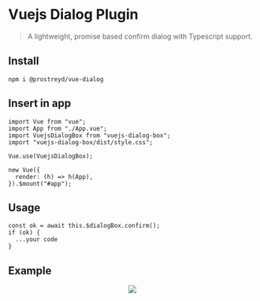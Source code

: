 # Vuejs Dialog Plugin

> A lightweight, promise based confirm dialog with Typescript support.

## Install

```
npm i @prostreyd/vue-dialog
```
## Insert in app
```
import Vue from "vue";
import App from "./App.vue";
import VuejsDialogBox from "vuejs-dialog-box";
import "vuejs-dialog-box/dist/style.css";

Vue.use(VuejsDialogBox);

new Vue({
  render: (h) => h(App),
}).$mount("#app");
```
## Usage

```
const ok = await this.$dialogBox.confirm();
if (ok) {
  ...your code
}

```
## Example
<p align='center'>
  <img src='https://media.giphy.com/media/Mb3kf8InvHFVrEmkIG/giphy.gif'/>
</p>
